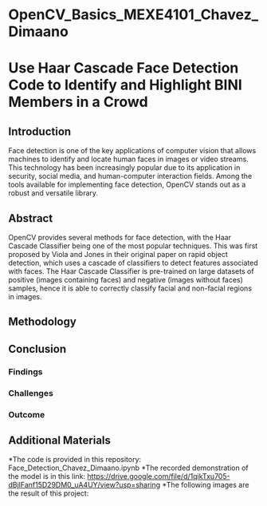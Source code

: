 # OpenCV_Basics_MEXE4101_Chavez_Dimaano

# Use Haar Cascade Face Detection Code to Identify and Highlight BINI Members in a Crowd
## Introduction

  Face detection is one of the key applications of computer vision that allows machines to identify and locate human faces in images or video streams. This technology has been increasingly popular due to its application in security, social media, and human-computer interaction fields. Among the tools available for implementing face detection, OpenCV stands out as a robust and versatile library.

## Abstract

  OpenCV provides several methods for face detection, with the Haar Cascade Classifier being one of the most popular techniques. This was first proposed by Viola and Jones in their original paper on rapid object detection, which uses a cascade of classifiers to detect features associated with faces. The Haar Cascade Classifier is pre-trained on large datasets of positive (images containing faces) and negative (images without faces) samples, hence it is able to correctly classify facial and non-facial regions in images.

## Methodology

## Conclusion
### Findings
### Challenges
### Outcome

## Additional Materials

  *The code is provided in this repository: Face_Detection_Chavez_Dimaano.ipynb
  *The recorded demonstration of the model is in this link: https://drive.google.com/file/d/1qikTxu705-dBjlFanf15D29DM0_uA4UY/view?usp=sharing
  *The following images are the result of this project:

  
















  
